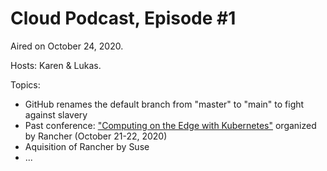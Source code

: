 # Cloud Podcast, Episode #1

Aired on October 24, 2020.

Hosts: Karen & Lukas.

Topics:

- GitHub renames the default branch from "master" to "main" to fight against slavery
- Past conference: ["Computing on the Edge with Kubernetes"](https://www.accelevents.com/e/edgeconference2020) organized by Rancher (October 21-22, 2020)
- Aquisition of Rancher by Suse
- ...
